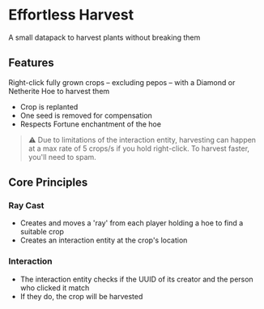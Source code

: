 # Effortless Harvest
 
A small datapack to harvest plants without breaking them

## Features
Right-click fully grown crops &ndash; excluding pepos &ndash; with a Diamond or Netherite Hoe to harvest them
- Crop is replanted
- One seed is removed for compensation
- Respects Fortune enchantment of the hoe

> ⚠︎ Due to limitations of the interaction entity, harvesting can happen at a max rate of 5 crops/s if you hold right-click. To harvest faster, you'll need to spam.

## Core Principles
### Ray Cast
- Creates and moves a 'ray' from each player holding a hoe to find a suitable crop
- Creates an interaction entity at the crop's location

### Interaction
- The interaction entity checks if the UUID of its creator and the person who clicked it match
- If they do, the crop will be harvested